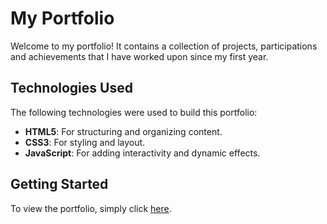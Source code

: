# My Portfolio
Welcome to my portfolio! It contains a collection of projects, participations and achievements that I have worked upon since my first year.

## Technologies Used
The following technologies were used to build this portfolio:

* **HTML5**: For structuring and organizing content.
* **CSS3**: For styling and layout.
* **JavaScript**: For adding interactivity and dynamic effects.

## Getting Started
To view the portfolio, simply click [here](https://divyanshi-joshi.github.io/My_Portfolio).
